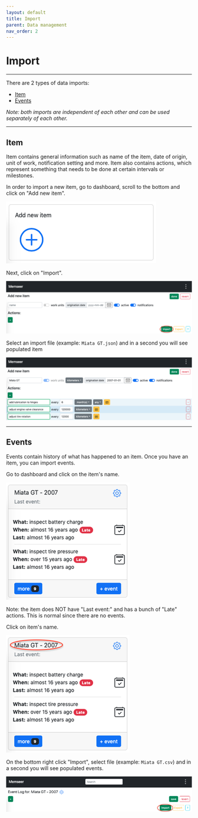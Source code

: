 ```yaml
---
layout: default
title: Import
parent: Data management
nav_order: 2
---
```


# Import

---

There are 2 types of data imports:
- [Item](#item)
- [Events](#events)

_Note: both imports are independent of each other and can be used separately of each other._

---

## Item

Item contains general information such as name of the item, date of origin, unit of work, notification setting and more. Item also contains actions, which represent something that needs to be done at certain intervals or milestones.

In order to import a new item, go to dashboard, scroll to the bottom and click on "Add new item".

![](../../../assets/images/import_export/add_new_item.png)

Next, click on "Import".

![](../../../assets/images/import_export/new_item_import.png)

Select an import file (example: `Miata GT.json`) and in a second you will see populated item

![](../../../assets/images/import_export/newly_imported_item.png)

---

## Events

Events contain history of what has happened to an item. Once you have an item, you can import events.

Go to dashboard and click on the item's name.

![](../../../assets/images/import_export/import_events.png)

Note: the item does NOT have "Last event:" and has a bunch of "Late" actions. This is normal since there are no events.

Click on item's name.

![](../../../assets/images/import_export/import_events_item_name.png)

On the bottom right click "Import", select file (example: `Miata GT.csv`) and in a second you will see populated events.

![](../../../assets/images/import_export/import_events_import_button.png)


